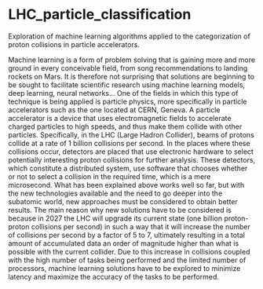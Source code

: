 # LHC_particle_classification
Exploration of machine learning algorithms applied to the categorization of proton collisions in particle accelerators.

Machine learning is a form of problem solving that is gaining more and more ground in every conceivable field, from song recommendations to landing rockets on Mars. It is therefore not surprising that solutions are beginning to be sought to facilitate scientific research using machine learning models, deep learning, neural networks...
One of the fields in which this type of technique is being applied is particle physics, more specifically in particle accelerators such as the one located at CERN, Geneva.
A particle accelerator is a device that uses electromagnetic fields to accelerate charged particles to high speeds, and thus make them collide with other particles. Specifically, in the LHC (Large Hadron Collider), beams of protons collide at a rate of 1 billion collisions per second. In the places where these collisions occur, detectors are placed that use electronic hardware to select potentially interesting proton collisions for further analysis.
These detectors, which constitute a distributed system, use software that chooses whether or not to select a collision in the required time, which is a mere microsecond.
What has been explained above works well so far, but with the new technologies available and the need to go deeper into the subatomic world, new approaches must be considered to obtain better results.
The main reason why new solutions have to be considered is because in 2027 the LHC will upgrade its current state (one billion proton-proton collisions per second) in such a way that it will increase the number of collisions per second by a factor of 5 to 7, ultimately resulting in a total amount of accumulated data an order of magnitude higher than what is possible with the current collider.
Due to this increase in collisions coupled with the high number of tasks being performed and the limited number of processors, machine learning solutions have to be explored to minimize latency and maximize the accuracy of the tasks to be performed.
